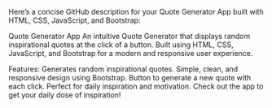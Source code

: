 
Here’s a concise GitHub description for your Quote Generator App built with HTML, CSS, JavaScript, and Bootstrap:

Quote Generator App
An intuitive Quote Generator that displays random inspirational quotes at the click of a button. Built using HTML, CSS, JavaScript, and Bootstrap for a modern and responsive user experience.

Features:
Generates random inspirational quotes.
Simple, clean, and responsive design using Bootstrap.
Button to generate a new quote with each click.
Perfect for daily inspiration and motivation.
Check out the app to get your daily dose of inspiration!


